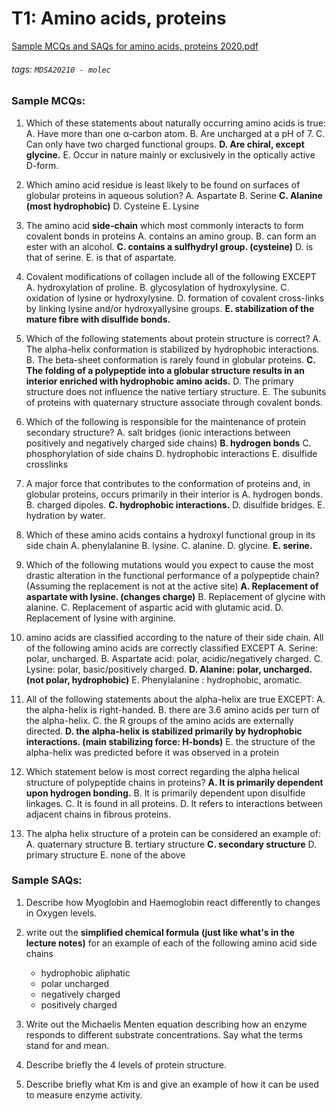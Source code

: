# T1:  Amino acids, proteins
[Sample MCQs and SAQs for amino acids, proteins 2020.pdf](https://s3-us-west-2.amazonaws.com/secure.notion-static.com/7087b845-c632-4a5f-8351-e6bf8b22fbb2/Sample_MCQs_and_SAQs_for_amino_acids_proteins_2020.pdf)
###### tags: `MDSA20210 - molec`

### **Sample MCQs:**
1. Which of these statements about naturally occurring amino acids is true:
A. Have more than one α-carbon atom.
B. Are uncharged at a pH of 7.
C. Can only have two charged functional groups.
**D. Are chiral, except glycine.**
E. Occur in nature mainly or exclusively in the optically active D-form.

2. Which amino acid residue is least likely to be found on surfaces of globular proteins in aqueous solution?
A. Aspartate
B. Serine
**C. Alanine (most hydrophobic)**
D. Cysteine
E. Lysine

3. The amino acid **side-chain** which most commonly interacts to form covalent bonds in proteins
A. contains an amino group.
B. can form an ester with an alcohol.
**C. contains a sulfhydryl group. (cysteine)**
D. is that of serine.
E. is that of aspartate.

4. Covalent modifications of collagen include all of the following EXCEPT
A. hydroxylation of proline.
B. glycosylation of hydroxylysine.
C. oxidation of lysine or hydroxylysine.
D. formation of covalent cross-links by linking lysine and/or hydroxyallysine groups.
**E. stabilization of the mature fibre with disulfide bonds.**

5. Which of the following statements about protein structure is correct?
A. The alpha-helix conformation is stabilized by hydrophobic interactions.
B. The beta-sheet conformation is rarely found in globular proteins.
**C. The folding of a polypeptide into a globular structure results in an interior enriched with
hydrophobic amino acids.**
D. The primary structure does not influence the native tertiary structure.
E. The subunits of proteins with quaternary structure associate through covalent bonds.

6. Which of the following is responsible for the maintenance of protein secondary structure?
A. salt bridges (ionic interactions between positively and negatively charged side chains)
**B. hydrogen bonds**
C. phosphorylation of side chains
D. hydrophobic interactions
E. disulfide crosslinks

7. A major force that contributes to the conformation of proteins and, in globular proteins, occurs primarily in their interior is
A. hydrogen bonds.
B. charged dipoles.
**C. hydrophobic interactions.**
D. disulfide bridges.
E. hydration by water. 

8. Which of these amino acids contains a hydroxyl functional group in its side chain
A. phenylalanine
B. lysine.
C. alanine.
D. glycine.
**E. serine.**

9. Which of the following mutations would you expect to cause the most drastic alteration in the functional performance of a polypeptide chain? (Assuming the replacement is not at the active site)
**A. Replacement of aspartate with lysine. (changes charge)**
B. Replacement of glycine with alanine.
C. Replacement of aspartic acid with glutamic acid.
D. Replacement of lysine with arginine.

10. amino acids are classified according to the nature of their side chain. All of the following amino acids are correctly classified EXCEPT
A. Serine: polar, uncharged.
B. Aspartate acid: polar, acidic/negatively charged.
C. Lysine: polar, basic/positively charged.
**D. Alanine: polar, uncharged. (not polar, hydrophobic)**
E. Phenylalanine : hydrophobic, aromatic.

11. All of the following statements about the alpha-helix are true EXCEPT:
A. the alpha-helix is right-handed.
B. there are 3.6 amino acids per turn of the alpha-helix.
C. the R groups of the amino acids are externally directed.
**D. the alpha-helix is stabilized primarily by hydrophobic interactions. (main stabilizing force: H-bonds)**
E. the structure of the alpha-helix was predicted before it was observed in a protein

13. Which statement below is most correct regarding the alpha helical structure of polypeptide chains in proteins?
**A. It is primarily dependent upon hydrogen bonding.**
B. It is primarily dependent upon disulfide linkages.
C. It is found in all proteins.
D. It refers to interactions between adjacent chains in fibrous proteins.

14. The alpha helix structure of a protein can be considered an example of:
A. quaternary structure
B. tertiary structure
**C. secondary structure**
D. primary structure
E. none of the above

### **Sample SAQs:**
1. Describe how Myoglobin and Haemoglobin react differently to changes in Oxygen levels.

2. write out the **simplified chemical formula** **(just like what's in the lecture notes)** for an example of each of the following amino acid side chains
    - hydrophobic aliphatic
    - polar uncharged
    - negatively charged
    - positively charged

3. Write out the Michaelis Menten equation describing how an enzyme responds to different substrate concentrations. Say what the terms stand for and mean.

4. Describe briefly the 4 levels of protein structure.

5. Describe briefly what Km is and give an example of how it can be used to measure enzyme
activity.
